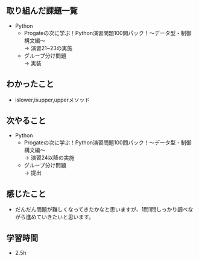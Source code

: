 ## 取り組んだ課題一覧
- Python
  - Progateの次に学ぶ！Python演習問題100問パック！〜データ型・制御構文編〜<br>
→ 演習21~23の実施
  - グループ分け問題<br>
→ 実装
## わかったこと
- islower,isupper,upperメソッド
## 次やること
- Python
  - Progateの次に学ぶ！Python演習問題100問パック！〜データ型・制御構文編〜<br>
→ 演習24以降の実施
  - グループ分け問題<br>
→ 提出
## 感じたこと
- だんだん問題が難しくなってきたかなと思いますが、1問1問しっかり調べながら進めていきたいと思います。
## 学習時間
- 2.5h